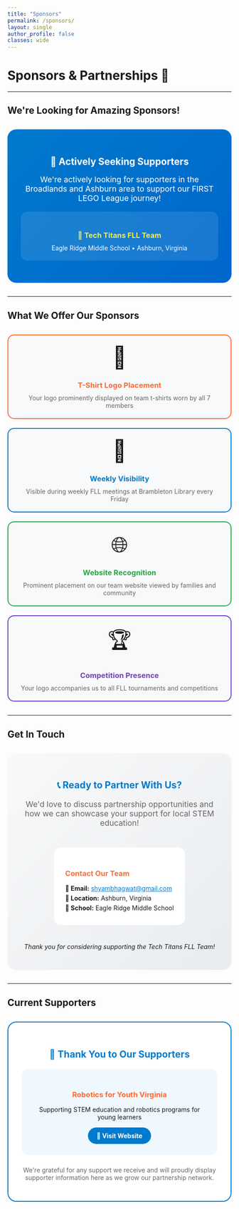 ```yaml
---
title: "Sponsors"
permalink: /sponsors/
layout: single
author_profile: false
classes: wide
---
```


# Sponsors & Partnerships 🤝

---

## We're Looking for Amazing Sponsors!

<div style="text-align: center; background: linear-gradient(135deg, #007acc, #0066cc); color: white; padding: 30px; border-radius: 20px; margin: 30px 0;">
  <h2 style="color: white; margin-bottom: 15px;">🎯 Actively Seeking Supporters</h2>
  <p style="font-size: 1.1rem; margin-bottom: 20px;">We're actively looking for supporters in the Broadlands and Ashburn area to support our FIRST LEGO League journey!</p>
  
  <div style="background: rgba(255,255,255,0.1); padding: 20px; border-radius: 15px; margin: 20px 0;">
    <h3 style="color: #ffeb3b; margin-bottom: 10px;">🧱 Tech Titans FLL Team</h3>
    <p style="margin: 0;">Eagle Ridge Middle School • Ashburn, Virginia</p>
  </div>
</div>

---

## What We Offer Our Sponsors

<div style="display: grid; grid-template-columns: repeat(auto-fit, minmax(250px, 1fr)); gap: 20px; margin: 30px 0;">
  
  <div style="background: #f8f9fa; border: 2px solid #ff6b35; border-radius: 15px; padding: 20px; text-align: center;">
    <div style="font-size: 3rem; margin-bottom: 15px;">👕</div>
    <h3 style="color: #ff6b35; margin-bottom: 10px;">T-Shirt Logo Placement</h3>
    <p style="color: #666; margin: 0;">Your logo prominently displayed on team t-shirts worn by all 7 members</p>
  </div>
  
  <div style="background: #f8f9fa; border: 2px solid #007acc; border-radius: 15px; padding: 20px; text-align: center;">
    <div style="font-size: 3rem; margin-bottom: 15px;">📍</div>
    <h3 style="color: #007acc; margin-bottom: 10px;">Weekly Visibility</h3>
    <p style="color: #666; margin: 0;">Visible during weekly FLL meetings at Brambleton Library every Friday</p>
  </div>
  
  <div style="background: #f8f9fa; border: 2px solid #28a745; border-radius: 15px; padding: 20px; text-align: center;">
    <div style="font-size: 3rem; margin-bottom: 15px;">🌐</div>
    <h3 style="color: #28a745; margin-bottom: 10px;">Website Recognition</h3>
    <p style="color: #666; margin: 0;">Prominent placement on our team website viewed by families and community</p>
  </div>
  
  <div style="background: #f8f9fa; border: 2px solid #6f42c1; border-radius: 15px; padding: 20px; text-align: center;">
    <div style="font-size: 3rem; margin-bottom: 15px;">🏆</div>
    <h3 style="color: #6f42c1; margin-bottom: 10px;">Competition Presence</h3>
    <p style="color: #666; margin: 0;">Your logo accompanies us to all FLL tournaments and competitions</p>
  </div>
  
</div>

---

## Get In Touch

<div style="background: linear-gradient(135deg, #f8f9fa, #e9ecef); padding: 30px; border-radius: 20px; margin: 30px 0; text-align: center;">
  <h2 style="color: #007acc; margin-bottom: 20px;">📞 Ready to Partner With Us?</h2>
  <p style="font-size: 1.1rem; color: #666; margin-bottom: 25px;">We'd love to discuss partnership opportunities and how we can showcase your support for local STEM education!</p>
  
  <div style="background: white; padding: 25px; border-radius: 15px; display: inline-block; text-align: left; margin: 20px;">
    <h3 style="color: #ff6b35; margin-bottom: 15px;">Contact Our Team</h3>
    <p style="margin: 5px 0;"><strong>📧 Email:</strong> <a href="mailto:shyambhagwat@gmail.com" style="color: #007acc;">shyambhagwat@gmail.com</a></p>
    <p style="margin: 5px 0;"><strong>📍 Location:</strong> Ashburn, Virginia</p>
    <p style="margin: 5px 0;"><strong>🏢 School:</strong> Eagle Ridge Middle School</p>
  </div>
  
  <p style="margin-top: 20px; font-style: italic;">Thank you for considering supporting the Tech Titans FLL Team!</p>
</div>

---

## Current Supporters

<div style="text-align: center; background: white; border: 2px solid #007acc; border-radius: 20px; padding: 30px; margin: 30px 0;">
  <h2 style="color: #007acc; margin-bottom: 20px;">🙏 Thank You to Our Supporters</h2>
  
  <div style="background: #f0f8ff; padding: 25px; border-radius: 15px; margin: 20px 0;">
    <h3 style="color: #ff6b35; margin-bottom: 15px;">Robotics for Youth Virginia</h3>
    <p style="margin-bottom: 15px;">Supporting STEM education and robotics programs for young learners</p>
    <a href="https://www.roboticsforyouth.org/" target="_blank" style="background: #007acc; color: white; padding: 10px 20px; border-radius: 25px; text-decoration: none; font-weight: bold; display: inline-block;">
      🔗 Visit Website
    </a>
  </div>
  
  <p style="color: #666; margin-top: 25px;">We're grateful for any support we receive and will proudly display supporter information here as we grow our partnership network.</p>
</div>